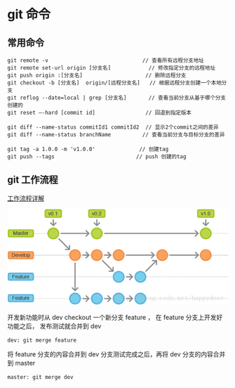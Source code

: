 # git 命令

## 常用命令

```shell
git remote -v                              // 查看所有远程分支地址
git remote set-url origin [分支名]            // 修改指定分支的远程地址
git push origin :[分支名]                    // 删除远程分支
git checkout -b [分支名]  origin/[远程分支名]   // 根据远程分支创建一个本地分支
git reflog --date=local | grep [分支名]       // 查看当前分支从基于哪个分支创建的
git reset —-hard [commit id]                // 回退到指定版本

git diff --name-status commitId1 commitId2  // 显示2个commit之间的差异
git diff --name-status branchName          // 查看当前分支与目标分支的差异

git tag -a 1.0.0 -m 'v1.0.0'              // 创建tag
git push --tags                          // push 创建的tag
```

## git 工作流程

[工作流程详解](https://www.cnblogs.com/jeffery-zou/p/10280167.html)

![工作流程图解](../../.vuepress/public/imgs/commands/gitflow.png)

开发新功能时从 dev checkout 一个新分支 feature ， 在 feature 分支上开发好功能之后，
发布测试就合并到 dev

```shell
dev: git merge feature
```

将 feature 分支的内容合并到 dev 分支测试完成之后，再将 dev 分支的内容合并到 master

```shell
master: git merge dev
```
